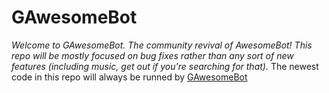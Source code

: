 # GAwesomeBot

*Welcome to GAwesomeBot. The community revival of AwesomeBot! This repo will be mostly focused on bug fixes rather than any sort of new features (including music, get out if you're searching for that).*
The newest code in this repo will always be runned by [GAwesomeBot](http://ssl.gilbertgobbels.xyz:8008)
